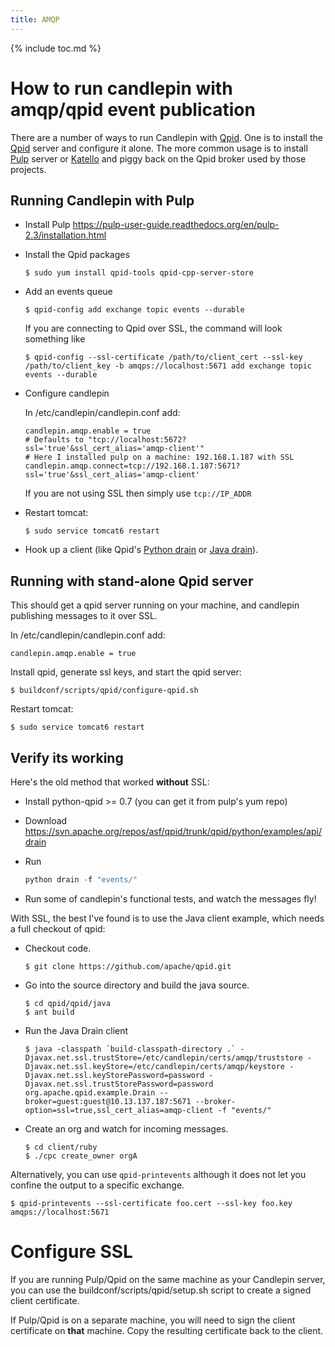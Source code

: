 ```yaml
---
title: AMQP
---
```

{% include toc.md %}

# How to run candlepin with amqp/qpid event publication

There are a number of ways to run Candlepin with
[Qpid](http://qpid.apache.org/index.html).
One is to install the [Qpid](http://qpid.apache.org/releases/qpid-0.26/cpp-broker/book/index.html) server and configure it alone. The more common usage
is to install [Pulp](http://www.pulpproject.org/) server or [Katello](http://www.katello.org/) and piggy back on the Qpid broker used by
those projects.

## Running Candlepin with Pulp
* Install Pulp <https://pulp-user-guide.readthedocs.org/en/pulp-2.3/installation.html>
* Install the Qpid packages

  ```console
  $ sudo yum install qpid-tools qpid-cpp-server-store
  ```

* Add an events queue

  ```console
  $ qpid-config add exchange topic events --durable
  ```
  If you are connecting to Qpid over SSL, the command will look something like

  ```console
  $ qpid-config --ssl-certificate /path/to/client_cert --ssl-key /path/to/client_key -b amqps://localhost:5671 add exchange topic events --durable
  ```
* Configure candlepin

  In /etc/candlepin/candlepin.conf add:

  ```properties
  candlepin.amqp.enable = true
  # Defaults to "tcp://localhost:5672?ssl='true'&ssl_cert_alias='amqp-client'"
  # Here I installed pulp on a machine: 192.168.1.187 with SSL
  candlepin.amqp.connect=tcp://192.168.1.187:5671?ssl='true'&ssl_cert_alias='amqp-client'
  ```

  If you are not using SSL then simply use ```tcp://IP_ADDR```

* Restart tomcat:

  ```console
  $ sudo service tomcat6 restart
  ```
* Hook up a client (like Qpid's [Python drain](http://qpid.apache.org/releases/qpid-0.26/messaging-api/python/examples/drain.html) or [Java drain](http://qpid.apache.org/releases/qpid-0.24/qpid-jms/examples/Drain.java.html)).

## Running with stand-alone Qpid server
This should get a qpid server running on your machine, and candlepin publishing messages to it over SSL.

In /etc/candlepin/candlepin.conf add:

```properties
candlepin.amqp.enable = true
```

Install qpid, generate ssl keys, and start the qpid server:

```console
$ buildconf/scripts/qpid/configure-qpid.sh
```

Restart tomcat:

```console
$ sudo service tomcat6 restart
```

## Verify its working

Here's the old method that worked **without** SSL:

* Install python-qpid >= 0.7 (you can get it from pulp's yum repo)
* Download <https://svn.apache.org/repos/asf/qpid/trunk/qpid/python/examples/api/drain>
* Run

  ```python
  python drain -f "events/"
  ```
* Run some of candlepin's functional tests, and watch the messages fly!

With SSL, the best I've found is to use the Java client example, which needs a full checkout of qpid:

* Checkout code.

  ```console
  $ git clone https://github.com/apache/qpid.git
  ```
* Go into the source directory and build the java source.

  ```console
  $ cd qpid/qpid/java
  $ ant build
  ```
* Run the Java Drain client

  ```console
  $ java -classpath `build-classpath-directory .` -Djavax.net.ssl.trustStore=/etc/candlepin/certs/amqp/truststore -Djavax.net.ssl.keyStore=/etc/candlepin/certs/amqp/keystore -Djavax.net.ssl.keyStorePassword=password -Djavax.net.ssl.trustStorePassword=password org.apache.qpid.example.Drain --broker=guest:guest@10.13.137.187:5671 --broker-option=ssl=true,ssl_cert_alias=amqp-client -f "events/"
  ```
* Create an org and watch for incoming messages.

  ```console
  $ cd client/ruby
  $ ./cpc create_owner orgA
  ```

Alternatively, you can use `qpid-printevents` although it does not let you
confine the output to a specific exchange.

```console
$ qpid-printevents --ssl-certificate foo.cert --ssl-key foo.key amqps://localhost:5671
```

# Configure SSL
If you are running Pulp/Qpid on the same machine as your Candlepin server, you
can use the buildconf/scripts/qpid/setup.sh script to create a signed client
certificate.

If Pulp/Qpid is on a separate machine, you will need to sign the client
certificate on **that** machine. Copy the resulting certificate back to the
client.
